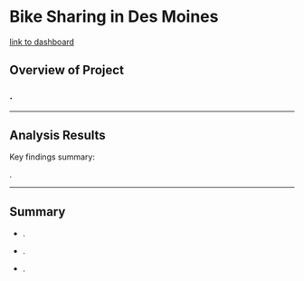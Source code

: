 # Bike Sharing in Des Moines

[link to dashboard](https://public.tableau.com/app/profile/juan.pablo.larsen/viz/Challenge_16738127926110/BikeRideIowa?publish=yes)
## Overview of Project

### .

---

## Analysis Results

Key findings summary:





.

    
---

## Summary

- .

- .

- .
